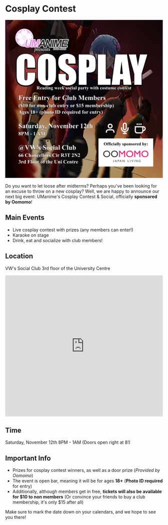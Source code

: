 # Cosplay Contest
![Cosplay Contest](./assets/cosplay.png)

Do you want to let loose after midterms? Perhaps you've been looking for an excuse to throw on a new cosplay? Well, we are happy to announce our next big event: UManime's Cosplay Contest & Social, officially **sponsored by Oomomo**!

## Main Events
- Live cosplay contest with prizes (any members can enter!)
- Karaoke on stage
- Drink, eat and socialize with club members!

## Location
VW's Social Club
3rd floor of the University Centre

<iframe src="https://www.google.com/maps/embed?pb=!1m18!1m12!1m3!1d2574.7642880648573!2d-97.13725958408446!3d49.80929894123435!2m3!1f0!2f0!3f0!3m2!1i1024!2i768!4f13.1!3m3!1m2!1s0x52ea75fb4cf1633d%3A0x2bb37bfef4c72632!2sVW&#39;s%20Social%20Club!5e0!3m2!1szh-CN!2sca!4v1667329023165!5m2!1szh-CN!2sca" width=100% height="450" style="border:0;" allowfullscreen="" loading="lazy" referrerpolicy="no-referrer-when-downgrade"></iframe>



## Time
Saturday, November 12th
8PM - 1AM  (Doors open right at 8!)

## Important Info
- Prizes for cosplay contest winners, as well as a door prize (*Provided by Oomomo*)
- The event is open bar, meaning it will be for ages **18+** (**Photo ID required** for entry)
- Additionally, although members get in free, **tickets will also be available for $10 to non members** (Or convince your friends to buy a club membership, it's only $15 after all)

Make sure to mark the date down on your calendars, and we hope to see you there!